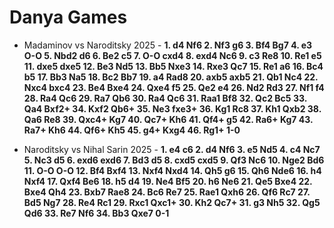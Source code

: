 # Danya Games

* Madaminov vs Naroditsky 2025 - **1. d4 Nf6 2. Nf3 g6 3. Bf4 Bg7 4. e3 O-O 5. Nbd2 d6 6. Be2 c5 7. O-O cxd4 8. exd4 Nc6 9. c3 Re8 10. Re1 e5 11. dxe5 dxe5 12. Be3 Nd5 13. Bb5 Nxe3 14. Rxe3 Qc7 15. Re1 a6 16. Bc4 b5 17. Bb3 Na5 18. Bc2 Bb7 19. a4 Rad8 20. axb5 axb5 21. Qb1 Nc4 22. Nxc4 bxc4 23. Be4 Bxe4 24. Qxe4 f5 25. Qe2 e4 26. Nd2 Rd3 27. Nf1 f4 28. Ra4 Qc6 29. Ra7 Qb6 30. Ra4 Qc6 31. Raa1 Bf8 32. Qc2 Bc5 33. Qa4 Bxf2+ 34. Kxf2 Qb6+ 35. Ne3 fxe3+ 36. Kg1 Rc8 37. Kh1 Qxb2 38. Qa6 Re8 39. Qxc4+ Kg7 40. Qc7+ Kh6 41. Qf4+ g5 42. Ra6+ Kg7 43. Ra7+ Kh6 44. Qf6+ Kh5 45. g4+ Kxg4 46. Rg1+ 1-0**

* Naroditsky vs Nihal Sarin 2025 - **1. e4 c6 2. d4 Nf6 3. e5 Nd5 4. c4 Nc7 5. Nc3 d5 6. exd6 exd6 7. Bd3 d5 8. cxd5 cxd5 9. Qf3 Nc6 10. Nge2 Bd6 11. O-O O-O 12. Bf4 Bxf4 13. Nxf4 Nxd4 14. Qh5 g6 15. Qh6 Nde6 16. h4 Nxf4 17. Qxf4 Be6 18. h5 d4 19. Ne4 Bf5 20. h6 Ne6 21. Qe5 Bxe4 22. Bxe4 Qh4 23. Bxb7 Rae8 24. Bc6 Re7 25. Rae1 Qxh6 26. Qf6 Rc7 27. Bd5 Ng7 28. Re4 Rc1 29. Rxc1 Qxc1+ 30. Kh2 Qc7+ 31. g3 Nh5 32. Qg5 Qd6 33. Re7 Nf6 34. Bb3 Qxe7 0-1**
